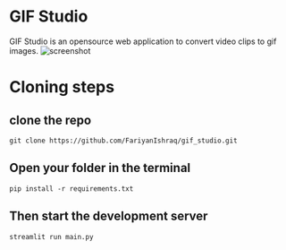 # GIF Studio
GIF Studio is an opensource web application to convert video clips to gif images.
![screenshot](https://user-images.githubusercontent.com/82368874/211163122-7dc98de1-13f0-4747-b860-1683fb938a6d.png)


# Cloning steps

## clone the repo
```
git clone https://github.com/FariyanIshraq/gif_studio.git
```
## Open your folder in the terminal
```
pip install -r requirements.txt
```
## Then start the development server
```
streamlit run main.py
```
